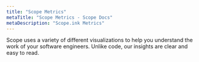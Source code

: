 ```yaml
---
title: "Scope Metrics"
metaTitle: "Scope Metrics - Scope Docs"
metaDescription: "Scope.ink Metrics"
--- 
```


Scope uses a variety of different visualizations to help you understand the work of your software engineers. Unlike code, our insights are clear and easy to read. 